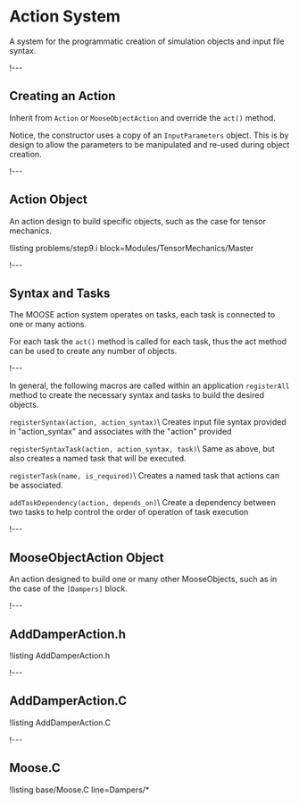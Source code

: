 # Action System

A system for the programmatic creation of simulation objects and input file syntax.

!---

## Creating an Action

Inherit from `Action` or `MooseObjectAction` and override the `act()` method.

Notice, the constructor uses a copy of an `InputParameters` object. This is by design to allow the
parameters to be manipulated and re-used during object creation.

!---

## Action Object

An action design to build specific objects, such as the case for tensor mechanics.

!listing problems/step9.i block=Modules/TensorMechanics/Master

!---


## Syntax and Tasks

The MOOSE action system operates on tasks, each task is connected to one or many actions.

For each task the `act()` method is called for each task, thus the act method can be used to
create any number of objects.

!---

In general, the following macros are called within an application `registerAll` method to
create the necessary syntax and tasks to build the desired objects.

`registerSyntax(action, action_syntax)`\\
Creates input file syntax provided in "action_syntax" and associates with the "action" provided

`registerSyntaxTask(action, action_syntax, task)`\\
Same as above, but also creates a named task that will be executed.

`registerTask(name, is_required)`\\
Creates a named task that actions can be associated.

`addTaskDependency(action, depends_on)`\\
Create a dependency between two tasks to help control the order of operation of task execution

!---

## MooseObjectAction Object

An action designed to build one or many other MooseObjects, such as in the case of the
`[Dampers]` block.

!---

## AddDamperAction.h

!listing AddDamperAction.h

!---

## AddDamperAction.C

!listing AddDamperAction.C

!---

## Moose.C

!listing base/Moose.C line=Dampers/*
